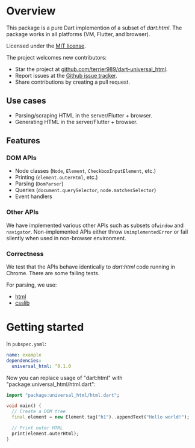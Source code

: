 # Overview
This package is a pure Dart implemention of a subset of _dart:html_.
The package works in all platforms (VM, Flutter, and browser).

Licensed under the [MIT license](LICENSE).

The project welcomes new contributors:
  * Star the project at [github.com/terrier989/dart-universal_html](https://github.com/terrier989/dart-universal_html).
  * Report issues at the [Github issue tracker](https://github.com/terrier989/dart-universal_html/issues).
  * Share contributions by creating a pull request.

## Use cases
  * Parsing/scraping HTML in the server/Flutter + browser.
  * Generating HTML in the server/Flutter + browser.

## Features
### DOM APIs
  * Node classes (`Node`, `Element`, `CheckboxInputElement`, etc.)
  * Printing (`element.outerHtml`, etc.)
  * Parsing (`DomParser`)
  * Queries (`document.querySelector`, `node.matchesSelector`)
  * Event handlers

### Other APIs
We have implemented various other APIs such as subsets of`window` and `navigator`.
Non-implemented APIs either throw `UnimplementedError` or fail silently when used in non-browser
environment.

### Correctness
We test that the APIs behave identically to _dart:html_ code running in Chrome.
There are some failing tests.

For parsing, we use:
  * [html](https://github.com/dartlang/html)
  * [csslib](https://github.com/dartlang/csslib)

# Getting started
In `pubspec.yaml`:
```yaml
name: example
dependencies:
  universal_html: ^0.1.0
```

Now you can replace usage of "dart:html" with "package:universal_html/html.dart":

```dart
import "package:universal_html/html.dart";

void main() {
  // Create a DOM tree
  final element = new Element.tag("h1")..appendText("Hello world!");

  // Print outer HTML
  print(element.outerHtml);
}
```